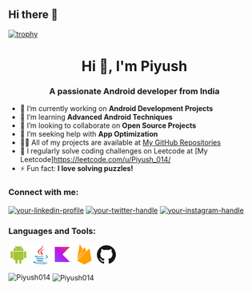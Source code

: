 ## Hi there 👋

[![trophy](https://github-profile-trophy.vercel.app/?username=Piyush014&theme=onedark)](https://github.com/ryo-ma/github-profile-trophy)

<h1 align="center">Hi 👋, I'm Piyush</h1>
<h3 align="center">A passionate Android developer from India</h3>

- 🔭 I’m currently working on **Android Development Projects**
- 🌱 I’m learning **Advanced Android Techniques**
- 👯 I’m looking to collaborate on **Open Source Projects**
- 🤝 I’m seeking help with **App Optimization**
- 👨‍💻 All of my projects are available at [My GitHub Repositories](https://github.com/Piyush014?tab=repositories)
- 📝 I regularly solve coding challenges on Leetcode at [My Leetcode]https://leetcode.com/u/Piyush_014/
- ⚡ Fun fact: **I love solving puzzles!**

<h3 align="left">Connect with me:</h3>
<p align="left">
<a href="https://linkedin.com/in/your-linkedin-profile" target="blank"><img align="center" src="https://raw.githubusercontent.com/rahuldkjain/github-profile-readme-generator/master/src/images/icons/Social/linkedin.svg" alt="your-linkedin-profile" height="30" width="40" /></a>
<a href="https://twitter.com/your-twitter-handle" target="blank"><img align="center" src="https://raw.githubusercontent.com/rahuldkjain/github-profile-readme-generator/master/src/images/icons/Social/twitter.svg" alt="your-twitter-handle" height="30" width="40" /></a>
<a href="https://instagram.com/your-instagram-handle" target="blank"><img align="center" src="https://raw.githubusercontent.com/rahuldkjain/github-profile-readme-generator/master/src/images/icons/Social/instagram.svg" alt="your-instagram-handle" height="30" width="40" /></a>
</p>

<h3 align="left">Languages and Tools:</h3>
<p align="left">
<a href="https://developer.android.com" target="_blank" rel="noreferrer"><img src="https://raw.githubusercontent.com/devicons/devicon/master/icons/android/android-original.svg" alt="android" width="40" height="40"/></a>
<a href="https://www.java.com" target="_blank" rel="noreferrer"><img src="https://raw.githubusercontent.com/devicons/devicon/master/icons/java/java-original.svg" alt="java" width="40" height="40"/></a>
<a href="https://kotlinlang.org/" target="_blank" rel="noreferrer"><img src="https://raw.githubusercontent.com/devicons/devicon/master/icons/kotlin/kotlin-original.svg" alt="kotlin" width="40" height="40"/></a>
<a href="https://firebase.google.com/" target="_blank" rel="noreferrer"><img src="https://raw.githubusercontent.com/devicons/devicon/master/icons/firebase/firebase-plain.svg" alt="firebase" width="40" height="40"/></a>
<a href="https://www.github.com" target="_blank" rel="noreferrer"><img src="https://raw.githubusercontent.com/devicons/devicon/master/icons/github/github-original.svg" alt="github" width="40" height="40"/></a>
</p>

<p><img align="left" src="https://github-readme-stats.vercel.app/api/top-langs?username=Piyush014&show_icons=true&locale=en&layout=compact" alt="Piyush014" /></p>

<p>&nbsp;<img align="center" src="https://github-readme-stats.vercel.app/api?username=Piyush014&show_icons=true&locale=en" alt="Piyush014" /></p>
